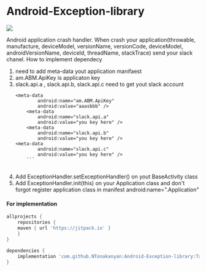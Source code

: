 # Android-Exception-library

[![](https://jitpack.io/v/NTonakanyan/Android-Exception-library.svg)](https://jitpack.io/#NTonakanyan/Android-Exception-library)

Android application crash handler.
When crash your application(throwable, manufacture, deviceModel, versionName, versionCode, deviceModel, androidVersionName, deviceId, threadName, stackTrace) send your slack chanel.
How to implement dependecy
1. need to add meta-data yout application manifaest 
2. am.ABM.ApiKey is applicaton key
3. slack.api.a , slack.api.b, slack.api.c need to get yout slack account 
 	```manifest 
	<meta-data
            android:name="am.ABM.ApiKey"
            android:value="aaasbbb" />
        <meta-data
            android:name="slack.api.a"
            android:value="you key here" />
        <meta-data
            android:name="slack.api.b"
            android:value="you key here" />
	<meta-data
            android:name="slack.api.c"
            android:value="you key here" />
	    ```
	    
4. Add ExceptionHandler.setExceptionHandler() on yout BaseActivity class
5. Add ExceptionHandler.init(this) on your Application class and don't forgot register application class in manifest android:name=".Application"

####  For implementation

```gradle
allprojects {
    repositories {
	maven { url 'https://jitpack.io' }
    }
}
	
dependencies {
	implementation 'com.github.NTonakanyan:Android-Exception-library:Tag'
}
```

